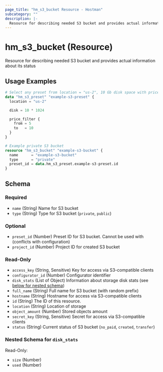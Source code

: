 ```yaml
---
page_title: "hm_s3_bucket Resource - Hostman"
subcategory: ""
description: |-
  Resource for describing needed S3 bucket and provides actual information about its status
---
```


# hm_s3_bucket (Resource)

Resource for describing needed S3 bucket and provides actual information about its status

## Usage Examples

```terraform
# Select any preset from location = "us-2", 10 Gb disk space with price between 5$ and 10$
data "hm_s3_preset" "example-s3-preset" {
  location = "us-2"

  disk = 10 * 1024

  price_filter {
    from = 5
    to   = 10
  }
}

# Example private S3 bucket
resource "hm_s3_bucket" "example-s3-bucket" {
  name      = "example-s3-bucket"
  type      = "private"
  preset_id = data.hm_s3_preset.example-s3-preset.id
}
```
<!-- schema generated by tfplugindocs -->
## Schema

### Required

- `name` (String) Name for S3 bucket
- `type` (String) Type for S3 bucket (`private`, `public`)

### Optional

- `preset_id` (Number) Preset ID for S3 bucket. Cannot be used with (conflicts with configuration)
- `project_id` (Number) Project ID for created S3 bucket

### Read-Only

- `access_key` (String, Sensitive) Key for access via S3-compatible clients
- `configurator_id` (Number) Configurator identifier
- `disk_stats` (List of Object) Information about storage disk stats (see [below for nested schema](#nestedatt--disk_stats))
- `full_name` (String) Full name for S3 bucket (with random prefix)
- `hostname` (String) Hostname for access via S3-compatible clients
- `id` (String) The ID of this resource.
- `location` (String) Location of storage
- `object_amount` (Number) Stored objects amount
- `secret_key` (String, Sensitive) Secret for access via S3-compatible clients
- `status` (String) Current status of S3 bucket (`no_paid`, `created`, `transfer`)

<a id="nestedatt--disk_stats"></a>
### Nested Schema for `disk_stats`

Read-Only:

- `size` (Number)
- `used` (Number)

